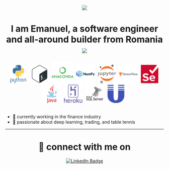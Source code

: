 <div id="header" align="center">
  <img src="https://media.giphy.com/media/YPJ5gi3MZzSjhtQTIk/giphy.gif" width="250"/>
  
<!--   <img src="https://komarev.com/ghpvc/?username=Emi1699&style=flat-square&color=blue" alt=""/> -->
  
  <h1>
    I am Emanuel, a software engineer and all-around builder from Romania
    <img src="https://media.giphy.com/media/hvRJCLFzcasrR4ia7z/giphy.gif" width="30px"/>
  </h1>
</div>

<div align='center' width='500'>
  <img src="https://github.com/devicons/devicon/blob/master/icons/python/python-original-wordmark.svg" title='Python' alt='Python' width="60" height="60"/>&nbsp;
  <img src="https://github.com/devicons/devicon/blob/master/icons/bash/bash-original.svg" title='Bash' alt='Bash' width="60" height="60"/>&nbsp;
  <img src="https://github.com/devicons/devicon/blob/master/icons/anaconda/anaconda-original-wordmark.svg" title='Anaconda' alt='Anaconda' width="70" height="70"/>&nbsp;
  <img src="https://github.com/devicons/devicon/blob/master/icons/numpy/numpy-original-wordmark.svg" title='Numpy' alt='Numpy' width="60" height="60"/>&nbsp;
  <img src="https://github.com/devicons/devicon/blob/master/icons/jupyter/jupyter-original-wordmark.svg" title='Jupyter' alt='Jupyter' width="60" height="60"/>&nbsp;
  <img src="https://github.com/devicons/devicon/blob/master/icons/tensorflow/tensorflow-original-wordmark.svg" title='TensorFlow' alt='TensorFlow' width="60" height="60"/>&nbsp;
  <img src="https://github.com/devicons/devicon/blob/master/icons/selenium/selenium-original.svg" title='Selenium' alt='Selenium' width="60" height="60"/>&nbsp;
  <img src="https://github.com/devicons/devicon/blob/master/icons/java/java-original-wordmark.svg" title='Java' alt='Java' width="60" height="60"/>&nbsp;
  <img src="https://github.com/devicons/devicon/blob/master/icons/heroku/heroku-original-wordmark.svg" title='Heroku' alt='Heroku' width="60" height="60"/>&nbsp;
  <img src="https://github.com/devicons/devicon/blob/master/icons/microsoftsqlserver/microsoftsqlserver-plain-wordmark.svg" title='Microsoft SQL Server' alt='Microsoft SQL Server' width="60" height="60"/>&nbsp;
  <img src="https://github.com/devicons/devicon/blob/master/icons/unix/unix-original.svg" title='Unix' alt='Unix' width="60" height="60"/>&nbsp;
</div>

</br>

- 🔭 currently working in the finance industry
- 🌱 passionate about deep learning, trading, and table tennis

---

<div id="badges" align='center'>
  <h1>
    💬 connect with me on
  </h1>
    <a href="https://www.linkedin.com/in/emanuel-buliga/"
   onclick="window.open(this.href,'_blank'); return false;">
   <img src="https://img.shields.io/badge/LinkedIn-blue?style=for-the-badge&logo=linkedin&logoColor=white" alt="LinkedIn Badge"/>
</a>
</div>



